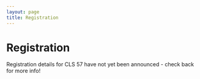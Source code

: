 ```yaml
---
layout: page
title: Registration
---
```


# Registration

Registration details for CLS 57 have not yet been announced - check back for more info! 


<!-- Click [here](https://docs.google.com/forms/d/e/1FAIpQLScJfCgEXLjLABN2DM_ncL1Z-xqnfKli0l8giGjyS7F2Rn8ayA/viewform) for pre-registration! -->


<!-- <iframe
src="https://docs.google.com/forms/d/e/1FAIpQLScJfCgEXLjLABN2DM_ncL1Z-xqnfKli0l8giGjyS7F2Rn8ayA/viewform"
width="760"
height="300"
frameborder="0"
marginheight="0"
marginwidth="0">
Loading...
</iframe> -->
